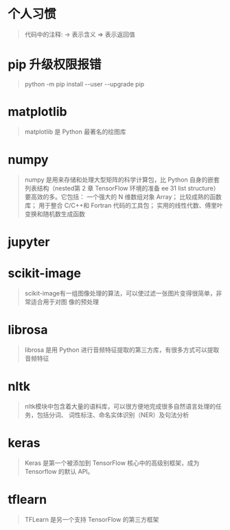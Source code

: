# 个人习惯
> 代码中的注释:
> -> 表示含义
> => 表示返回值

# pip 升级权限报错
> python -m pip install --user --upgrade pip

# matplotlib
> matplotlib 是 Python 最著名的绘图库

# numpy
> numpy 是用来存储和处理大型矩阵的科学计算包，比 Python 自身的嵌套列表结构（nested第 2 章 TensorFlow 环境的准备 ee 31
list structure）要高效的多。它包括：
> 一个强大的 N 维数组对象 Array；
> 比较成熟的函数库；
> 用于整合 C/C++和 Fortran 代码的工具包；
> 实用的线性代数、傅里叶变换和随机数生成函数

# jupyter

# scikit-image
> scikit-image有一组图像处理的算法，可以使过滤一张图片变得很简单，非常适合用于对图
像的预处理

# librosa
> librosa 是用 Python 进行音频特征提取的第三方库，有很多方式可以提取音频特征

# nltk
> nltk模块中包含着大量的语料库，可以很方便地完成很多自然语言处理的任务，包括分词、
词性标注、命名实体识别（NER）及句法分析

# keras
> Keras 是第一个被添加到 TensorFlow 核心中的高级别框架，成为 Tensorflow 的默认 API。

# tflearn
> TFLearn 是另一个支持 TensorFlow 的第三方框架
